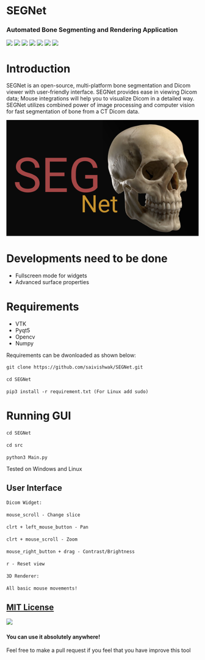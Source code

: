 # SEGNet
### Automated Bone Segmenting and Rendering Application
![](https://img.shields.io/github/issues/saivishwak/SEGNet)
![](https://img.shields.io/github/forks/saivishwak/SEGNet)
![](https://img.shields.io/github/stars/saivishwak/SEGNet)
![](https://img.shields.io/badge/Python-3-blue)
![](https://img.shields.io/github/license/saivishwak/SEGNet)
![](https://img.shields.io/github/last-commit/saivishwak/SEGNet)
![](https://img.shields.io/badge/platform-Windows%20%7C%20Linux-blue)


# Introduction
SEGNet is an open-source, multi-platform bone segmentation and Dicom viewer with user-friendly interface. SEGNet provides ease in viewing Dicom data; Mouse integrations will help you to visualize Dicom in a detailed way. SEGNet utilizes combined power of image processing and computer vision for fast segmentation of bone from a CT Dicom data.

![Splash](./Images/splash.png)

# Developments need to be done

- Fullscreen mode for widgets
- Advanced surface properties

# Requirements
- VTK
- Pyqt5
- Opencv
- Numpy

Requirements can be dwonloaded as shown below:
    
    git clone https://github.com/saivishwak/SEGNet.git 
    
    cd SEGNet
    
    pip3 install -r requirement.txt (For Linux add sudo)

# Running GUI

    cd SEGNet

    cd src

    python3 Main.py

Tested on Windows and Linux

## User Interface

    Dicom Widget:
    
    mouse_scroll - Change slice
    
    clrt + left_mouse_button - Pan

    clrt + mouse_scroll - Zoom

    mouse_right_button + drag - Contrast/Brightness

    r - Reset view

    3D Renderer:

    All basic mouse movements!

## [MIT License](https://raw.githubusercontent.com/saivishwak/SEGNet/master/LICENSE)
<img src ="https://img.shields.io/badge/Important-notice-red" />
<h4>You can use it absolutely anywhere!</h4>

Feel free to make a pull request if you feel that you have improve this tool
